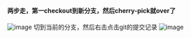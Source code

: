 #### 两步走，第一checkout到新分支，然后cherry-pick就over了

![image](https://user-images.githubusercontent.com/97614802/175869298-fb07967c-aab7-4ce8-a759-7e0a8ef45028.png)
切到当前的分支，然后右击点击git的提交记录
![image](https://user-images.githubusercontent.com/97614802/175869445-d17f03a4-4ff2-419d-80fc-d671e3466d5d.png)
